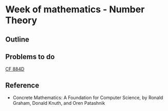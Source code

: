 # Week of mathematics - Number Theory

## Outline

### 


## Problems to do

[CF 884D](http://codeforces.com/contest/884/problem/D)

## Reference

+ Concrete Mathematics: A Foundation for Computer Science, by Ronald Graham, Donald Knuth, and Oren Patashnik
